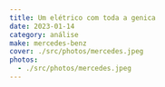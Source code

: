 ```yaml
---
title: Um elétrico com toda a genica
date: 2023-01-14
category: análise
make: mercedes-benz
cover: ./src/photos/mercedes.jpeg
photos:
  - ./src/photos/mercedes.jpeg
---
```

